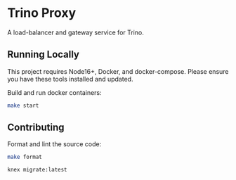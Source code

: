 # Trino Proxy

A load-balancer and gateway service for Trino.

## Running Locally

This project requires Node16+, Docker, and docker-compose. Please ensure you have these tools installed and updated.

Build and run docker containers:

```sh
make start
```

## Contributing

Format and lint the source code:

```sh
make format
```


```sh
knex migrate:latest
```
